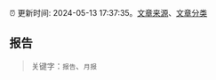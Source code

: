 :alarm_clock: 更新时间: 2024-05-13 17:37:35。[文章来源](/README.md)、[文章分类](/TAGS.md)

## 报告


> 关键字：`报告`、`月报`



